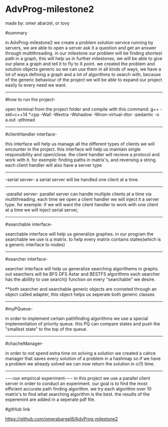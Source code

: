 # AdvProg-milestone2
made by: omer abarzel, or tovy

#summary

in AdvProg-milestone2 we create a problem solution service running by servers,
we are able to open a server ask it a question and get an answer through multithreading.
in our milestone our problem will be finding shortest path in a graph, this will help us in further milestones,
we will be able to give our plane a graph and tell it to fly to X point.
we created the problem and solution objects generic so we can use them in all kinds of ways,
we have a lot of ways defining a graph and a lot of algorithms to search with, because of the generic behaviour of the project we
will be able to expand our project easily to every need we want.

**********************
#how to run the project-

open terminal from the project folder and compile with this command:
g++ -std=c++14 *.cpp -Wall -Wextra -Wshadow -Wnon-virtual-dtor -pedantic -o a.out -pthread

**********************
#clientHandler interface-

this interface will help us manage all the different types of clients we will encounter
in the project. this interface will help us maintain single responsibility and open/close.
the client handler will recieve a protocol and work with it.
for exemple: finding paths in matrix's, and reversing a string.
each client handler will also have a server type

**********************
-serial server-
a serial server will be handled one client at a time.

**********************
-parallel server-
parallel server can handle multiple clients at a time via multithreading.
each time we open a client handler we will inject it a server type.
for exemple: if we will want the client handler to work with one client at a time we will inject 
serial server,

**********************
#searchable interface-

searchable interface will help us generalize graphes.
in our program the searchable we use is a matrix.
to help every matrix contains states(which is a generic interface to nodes)

**********************
#searcher interface-

searcher interface will help us generalize searching algorithems in graphs.
out searchers will be BFS DFS Astar and BESTFS algorithms 
each searcher has the abillity to use search() function on every "searchable" we desire.

**both searcher and searchable generic objects are conneted through an object called adapter,
this object helps us seperate both generic classes

**********************
#myPQueue-

in order to implement certain pathfinding algorithms we use a special implementation of priority queue.
this PQ can compare states and push the "smallest state" to the top of the queue.

**********************
#chacheManager-

in order to not spend extra time on solving a solution we created a cahce manager that saves every solution of a problem in a hashmap
so if we have a problem we already solved we can now return the solution in o(1) time.


*********************************
----our empirical experiment----
in this project we use a parallel client server in order to conduct an experiment.
our goal is to find the most efficient accurate path finding algorithm.
we try each algorithm over 10 matrix's to find what searching algorithm is the best.
the results of the experemint are added in a seperate pdf file.



#gitHub link

https://github.com/omerabargel8/AdvProg-milestone2
